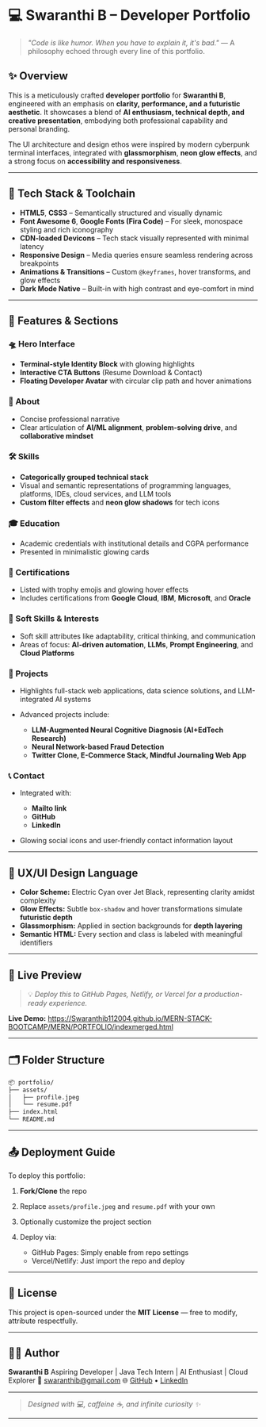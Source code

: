# 💻 Swaranthi B – Developer Portfolio

> *"Code is like humor. When you have to explain it, it's bad."*
> — A philosophy echoed through every line of this portfolio.

## ✨ Overview

This is a meticulously crafted **developer portfolio** for **Swaranthi B**, engineered with an emphasis on **clarity, performance, and a futuristic aesthetic**. It showcases a blend of **AI enthusiasm, technical depth, and creative presentation**, embodying both professional capability and personal branding.

The UI architecture and design ethos were inspired by modern cyberpunk terminal interfaces, integrated with **glassmorphism**, **neon glow effects**, and a strong focus on **accessibility and responsiveness**.

---

## 🔧 Tech Stack & Toolchain

* **HTML5**, **CSS3** – Semantically structured and visually dynamic
* **Font Awesome 6**, **Google Fonts (Fira Code)** – For sleek, monospace styling and rich iconography
* **CDN-loaded Devicons** – Tech stack visually represented with minimal latency
* **Responsive Design** – Media queries ensure seamless rendering across breakpoints
* **Animations & Transitions** – Custom `@keyframes`, hover transforms, and glow effects
* **Dark Mode Native** – Built-in with high contrast and eye-comfort in mind

---

## 🧠 Features & Sections

### 🛸 Hero Interface

* **Terminal-style Identity Block** with glowing highlights
* **Interactive CTA Buttons** (Resume Download & Contact)
* **Floating Developer Avatar** with circular clip path and hover animations

### 🧬 About

* Concise professional narrative
* Clear articulation of **AI/ML alignment**, **problem-solving drive**, and **collaborative mindset**

### 🛠️ Skills

* **Categorically grouped technical stack**
* Visual and semantic representations of programming languages, platforms, IDEs, cloud services, and LLM tools
* **Custom filter effects** and **neon glow shadows** for tech icons

### 🎓 Education

* Academic credentials with institutional details and CGPA performance
* Presented in minimalistic glowing cards

### 📜 Certifications

* Listed with trophy emojis and glowing hover effects
* Includes certifications from **Google Cloud**, **IBM**, **Microsoft**, and **Oracle**

### 🧠 Soft Skills & Interests

* Soft skill attributes like adaptability, critical thinking, and communication
* Areas of focus: **AI-driven automation**, **LLMs**, **Prompt Engineering**, and **Cloud Platforms**

### 🚀 Projects

* Highlights full-stack web applications, data science solutions, and LLM-integrated AI systems
* Advanced projects include:

  * **LLM-Augmented Neural Cognitive Diagnosis (AI+EdTech Research)**
  * **Neural Network-based Fraud Detection**
  * **Twitter Clone, E-Commerce Stack, Mindful Journaling Web App**

### 📞 Contact

* Integrated with:

  * **Mailto link**
  * **GitHub**
  * **LinkedIn**
* Glowing social icons and user-friendly contact information layout

---

## 🧩 UX/UI Design Language

* **Color Scheme:** Electric Cyan over Jet Black, representing clarity amidst complexity
* **Glow Effects:** Subtle `box-shadow` and hover transformations simulate **futuristic depth**
* **Glassmorphism:** Applied in section backgrounds for **depth layering**
* **Semantic HTML:** Every section and class is labeled with meaningful identifiers

---

## 🔗 Live Preview

> 💡 *Deploy this to GitHub Pages, Netlify, or Vercel for a production-ready experience.*

**Live Demo:** https://Swaranthib112004.github.io/MERN-STACK-BOOTCAMP/MERN/PORTFOLIO/indexmerged.html

---

## 🗂️ Folder Structure

```bash
📦 portfolio/
├── assets/
│   ├── profile.jpeg
│   └── resume.pdf
├── index.html
└── README.md
```

---

## 📤 Deployment Guide

To deploy this portfolio:

1. **Fork/Clone** the repo
2. Replace `assets/profile.jpeg` and `resume.pdf` with your own
3. Optionally customize the project section
4. Deploy via:

   * GitHub Pages: Simply enable from repo settings
   * Vercel/Netlify: Just import the repo and deploy

---

## 📘 License

This project is open-sourced under the **MIT License** — free to modify, attribute respectfully.

---

## 👩‍💻 Author

**Swaranthi B**
Aspiring Developer | Java Tech Intern | AI Enthusiast | Cloud Explorer
📧 [swaranthib@gmail.com](mailto:swaranthib@gmail.com)
🌐 [GitHub](https://github.com/Swaranthib112004) • [LinkedIn](https://www.linkedin.com/in/swaranthi-balamurugan-16442a371)

---

> *Designed with 💻, caffeine ☕, and infinite curiosity ✨*

---
